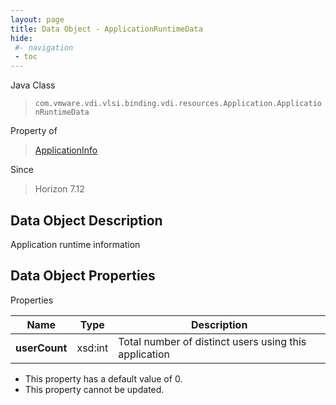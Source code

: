 ```yaml
---
layout: page
title: Data Object - ApplicationRuntimeData
hide:
 #- navigation
 - toc
---
```






Java Class  
> `com.vmware.vdi.vlsi.binding.vdi.resources.Application.ApplicationRuntimeData`

Property of  
> [ApplicationInfo](vdi.resources.Application.ApplicationInfo.md#field_detail)

Since  
> Horizon 7.12


## Data Object Description 

Application runtime information 

## Data Object Properties

Properties

Name |  Type |  Description   
---|---|---  
**userCount**|  xsd:int|  Total number of distinct users using this application   


  * This property has a default value of 0.
* This property cannot be updated.

  
  
  
  
  
  
